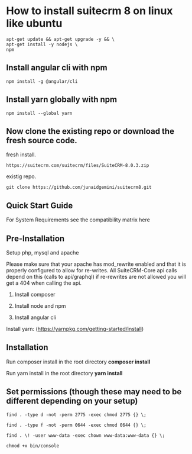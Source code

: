 # How to install suitecrm 8 on linux like ubuntu

    apt-get update && apt-get upgrade -y && \
    apt-get install -y nodejs \
    npm

## Install angular cli with npm

    npm install -g @angular/cli

## Install yarn globally with npm

    npm install --global yarn


## Now clone the existing repo or download the fresh source code.

fresh install.

    https://suitecrm.com/suitecrm/files/SuiteCRM-8.0.3.zip

existig repo.

    git clone https://github.com/junaidgemini/suitecrm8.git 


## Quick Start Guide
For System Requirements see the compatibility matrix here

## Pre-Installation

Setup php, mysql and apache

Please make sure that your apache has mod_rewrite enabled and that it is properly configured to allow for re-writes. All SuiteCRM-Core api calls depend on this (calls to api/graphql) if re-rewrites are not allowed you will get a 404 when calling the api.

1. Install composer

2. Install node and npm

3. Install angular cli

Install yarn: (https://yarnpkg.com/getting-started/install)

## Installation

Run composer install in the root directory
    **composer install**

Run yarn install in the root directory **yarn install**

## Set permissions (though these may need to be different depending on your setup)

    find . -type d -not -perm 2775 -exec chmod 2775 {} \;

    find . -type f -not -perm 0644 -exec chmod 0644 {} \;

    find . \! -user www-data -exec chown www-data:www-data {} \;

    chmod +x bin/console
